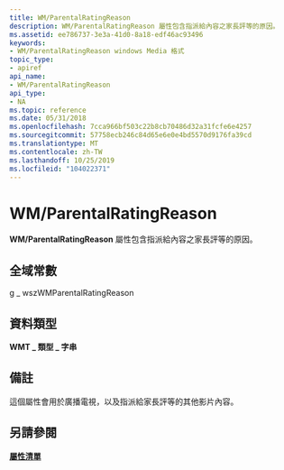 ```yaml
---
title: WM/ParentalRatingReason
description: WM/ParentalRatingReason 屬性包含指派給內容之家長評等的原因。
ms.assetid: ee786737-3e3a-41d0-8a18-edf46ac93496
keywords:
- WM/ParentalRatingReason windows Media 格式
topic_type:
- apiref
api_name:
- WM/ParentalRatingReason
api_type:
- NA
ms.topic: reference
ms.date: 05/31/2018
ms.openlocfilehash: 7cca966bf503c22b8cb70486d32a31fcfe6e4257
ms.sourcegitcommit: 57758ecb246c84d65e6e0e4bd5570d9176fa39cd
ms.translationtype: MT
ms.contentlocale: zh-TW
ms.lasthandoff: 10/25/2019
ms.locfileid: "104022371"
---
```

# <a name="wmparentalratingreason"></a>WM/ParentalRatingReason

**WM/ParentalRatingReason** 屬性包含指派給內容之家長評等的原因。

## <a name="global-constant"></a>全域常數

g \_ wszWMParentalRatingReason

## <a name="data-type"></a>資料類型

**WMT \_ 類型 \_ 字串**

## <a name="remarks"></a>備註

這個屬性會用於廣播電視，以及指派給家長評等的其他影片內容。

## <a name="see-also"></a>另請參閱

<dl> <dt>

[**屬性清單**](attribute-list.md)
</dt> </dl>

 

 




